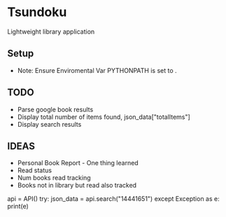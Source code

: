 # Tsundoku
Lightweight library application

## Setup
* Note: Ensure Enviromental Var PYTHONPATH is set to .

## TODO
* Parse google book results
* Display total number of items found, json_data["totalItems"]
* Display search results

## IDEAS
* Personal Book Report - One thing learned
* Read status
* Num books read tracking
* Books not in library but read also tracked

api = API()
try:
    json_data = api.search("14441651")
except Exception as e:
    print(e)
